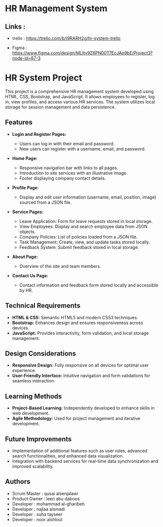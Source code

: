 # HR Management System

## Links : 

- trello : https://trello.com/b/i9RARH2g/hr-system-trello

- Figma : https://www.figma.com/design/MLItv9Z6PN00T7EcJAp9bE/Project3?node-id=87-3

 # HR System Project

This project is a comprehensive HR management system developed using HTML, CSS, Bootstrap, and JavaScript. It allows employees to register, log in, view profiles, and access various HR services. The system utilizes local storage for session management and data persistence.

## Features

- **Login and Register Pages:**
  - Users can log in with their email and password.
  - New users can register with a username, email, and password.

- **Home Page:**
  - Responsive navigation bar with links to all pages.
  - Introduction to site services with an illustrative image.
  - Footer displaying company contact details.

- **Profile Page:**
  - Display and edit user information (username, email, position, image) sourced from a JSON file.

- **Service Pages:**
  - Leave Application: Form for leave requests stored in local storage.
  - View Employees: Display and search employee data from JSON objects.
  - Company Policies: List of policies loaded from a JSON file.
  - Task Management: Create, view, and update tasks stored locally.
  - Feedback System: Submit feedback stored in local storage.

- **About Page:**
  - Overview of the site and team members.

- **Contact Us Page:**
  - Contact information and feedback form stored locally and accessible by HR.

## Technical Requirements

- **HTML & CSS:** Semantic HTML5 and modern CSS3 techniques.
- **Bootstrap:** Enhances design and ensures responsiveness across devices.
- **JavaScript:** Provides interactivity, form validation, and local storage management.

## Design Considerations

- **Responsive Design:** Fully responsive on all devices for optimal user experience.
- **User-Friendly Interface:** Intuitive navigation and form validations for seamless interaction.

## Learning Methods

- **Project-Based Learning:** Independently developed to enhance skills in web development.
- **Agile Methodology:** Used for project management and iterative development.

## Future Improvements

- Implementation of additional features such as user roles, advanced search functionalities, and enhanced data visualization.
- Integration with backend services for real-time data synchronization and improved scalability.

## Authors

- Scrum Master : qusai alsenjalawi
- Product Owner : leen abu daboos
- Developer : mohammad al-gharibeh
- Developer : najlaa alsmadi
- Developer : suha tayseer
- Developer : noor alshloul


 
